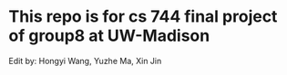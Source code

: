 # This repo is for cs 744 final project of group8 at UW-Madison
Edit by: Hongyi Wang, Yuzhe Ma, Xin Jin
